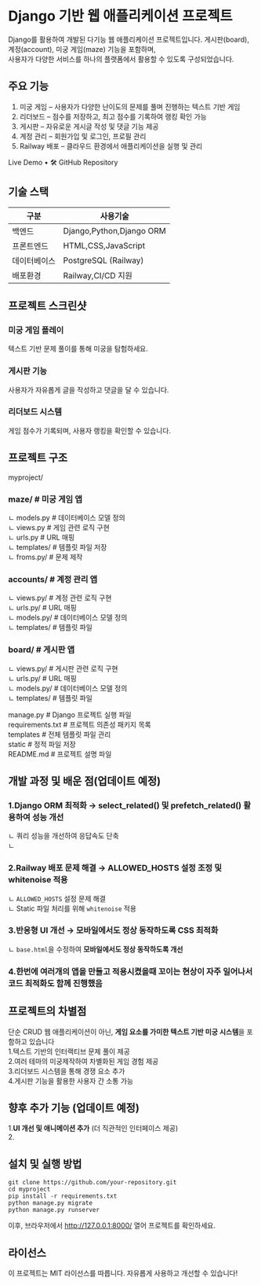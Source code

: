 #  Django 기반 웹 애플리케이션 프로젝트



Django를 활용하여 개발된 다기능 웹 애플리케이션 프로젝트입니다.
게시판(board), 계정(account), 미궁 게임(maze) 기능을 포함하며,   
사용자가 다양한 서비스를 하나의 플랫폼에서 활용할 수 있도록 구성되었습니다.   

## 주요 기능

1. 미궁 게임 – 사용자가 다양한 난이도의 문제를 풀며 진행하는 텍스트 기반 게임   
2. 리더보드 – 점수를 저장하고, 최고 점수를 기록하여 랭킹 확인 가능   
3. 게시판 – 자유로운 게시글 작성 및 댓글 기능 제공   
4. 계정 관리 – 회원가입 및 로그인, 프로필 관리   
5. Railway 배포 – 클라우드 환경에서 애플리케이션을 실행 및 관리   

Live Demo • 🛠 GitHub Repository

## 기술 스택
|구분|사용기술|
|------|-----------|
|백엔드|Django,Python,Django ORM|
|프론트엔드|HTML,CSS,JavaScript|
|데이터베이스|PostgreSQL (Railway)|
|배포환경|Railway,CI/CD 지원|


## 프로젝트 스크린샷

### 미궁 게임 플레이

텍스트 기반 문제 풀이를 통해 미궁을 탐험하세요.



### 게시판 기능

사용자가 자유롭게 글을 작성하고 댓글을 달 수 있습니다.



### 리더보드 시스템

게임 점수가 기록되며, 사용자 랭킹을 확인할 수 있습니다.



## 프로젝트 구조

myproject/   
### maze/              # 미궁 게임 앱   
ㄴ models.py      # 데이터베이스 모델 정의   
ㄴ views.py       # 게임 관련 로직 구현   
ㄴ urls.py        # URL 매핑   
ㄴ templates/     # 템플릿 파일 저장   
ㄴ froms.py/        # 문제 제작   

### accounts/          # 계정 관리 앱   
ㄴ views.py/      # 계정 관련 로직 구현   
ㄴ urls.py/       # URL 매핑   
ㄴ models.py/     # 데이터베이스 모델 정의   
ㄴ templates/     # 템플릿 파일   
### board/             # 게시판 앱   
ㄴ views.py/      # 게시판 관련 로직 구현   
ㄴ urls.py/       # URL 매핑   
ㄴ models.py/     # 데이터베이스 모델 정의   
ㄴ templates/     # 템플릿 파일   

manage.py          # Django 프로젝트 실행 파일   
requirements.txt   # 프로젝트 의존성 패키지 목록   
templates          # 전체 템플릿 파일 관리   
static             # 정적 파일 저장   
README.md          # 프로젝트 설명 파일   

## 개발 과정 및 배운 점(업데이트 예정)

### 1.Django ORM 최적화 → select_related() 및 prefetch_related() 활용하여 성능 개선   
  ㄴ 쿼리 성능을 개선하여 응답속도 단축   
  ㄴ 
### 2.Railway 배포 문제 해결 → ALLOWED_HOSTS 설정 조정 및 whitenoise 적용   
  ㄴ `ALLOWED_HOSTS` 설정 문제 해결   
  ㄴ Static 파일 처리를 위해 `whitenoise` 적용   
### 3.반응형 UI 개선 → 모바일에서도 정상 동작하도록 CSS 최적화   
  ㄴ `base.html`을 수정하여 **모바일에서도 정상 동작하도록 개선**   
### 4.한번에 여러개의 앱을 만들고 적용시켰을때 꼬이는 현상이 자주 일어나서 코드 최적화도 함께 진행했음

## 프로젝트의 차별점   
단순 CRUD 웹 애플리케이션이 아닌, **게임 요소를 가미한 텍스트 기반 미궁 시스템**을 포함하고 있습니다   
1.텍스트 기반의 인터랙티브 문제 풀이 제공   
2.여러 테마의 미궁제작하여 차별화된 게임 경험 제공   
3.리더보드 시스템을 통해 경쟁 요소 추가   
4.게시판 기능을 활용한 사용자 간 소통 가능   

## 향후 추가 기능 (업데이트 예정)   
1.**UI 개선 및 애니메이션 추가** (더 직관적인 인터페이스 제공)   
2.   


## 설치 및 실행 방법
```
git clone https://github.com/your-repository.git   
cd myproject   
pip install -r requirements.txt   
python manage.py migrate   
python manage.py runserver   
```
이후, 브라우저에서 http://127.0.0.1:8000/ 열어 프로젝트를 확인하세요.

## 라이선스

이 프로젝트는 MIT 라이선스를 따릅니다. 자유롭게 사용하고 개선할 수 있습니다!

